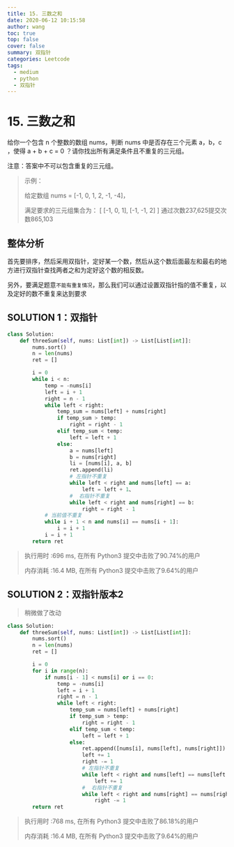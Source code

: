 ```yaml
---
title: 15. 三数之和
date: 2020-06-12 10:15:58
author: wang
toc: true
top: false
cover: false
summary: 双指针
categories: Leetcode
tags:
  - medium
  - python
  - 双指针
---
```


# 15. 三数之和

给你一个包含 n 个整数的数组 nums，判断 nums 中是否存在三个元素 a，b，c ，使得 a + b + c = 0 ？请你找出所有满足条件且不重复的三元组。

注意：答案中不可以包含重复的三元组。

 





> 示例：
>
> 给定数组 nums = [-1, 0, 1, 2, -1, -4]，
>
> 满足要求的三元组集合为：
> [
>   [-1, 0, 1],
>   [-1, -1, 2]
> ]
> 通过次数237,625提交次数865,103
>
> 
>
> 
>
> 



## 整体分析

首先要排序，然后采用双指针，定好某一个数，然后从这个数后面最左和最右的地方进行双指针查找两者之和为定好这个数的相反数。

另外，要满足题意`不能有重复情况`，那么我们可以通过设置双指针指的值不重复，以及定好的数不重复来达到要求



## SOLUTION 1：双指针

> 

```python
class Solution:
    def threeSum(self, nums: List[int]) -> List[List[int]]:
        nums.sort()
        n = len(nums)
        ret = []

        i = 0
        while i < n:
            temp = -nums[i]
            left = i + 1
            right = n - 1
            while left < right:
                temp_sum = nums[left] + nums[right]
                if temp_sum > temp:
                    right = right - 1
                elif temp_sum < temp:
                    left = left + 1
                else:
                    a = nums[left]
                    b = nums[right]
                    li = [nums[i], a, b]
                    ret.append(li)
                    # 左指针不重复
                    while left < right and nums[left] == a:
                        left = left + 1、
                    #  右指针不重复
                    while left < right and nums[right] == b:
                        right = right - 1
            # 当前值不重复
            while i + 1 < n and nums[i] == nums[i + 1]:
                i = i + 1
            i = i + 1
        return ret

```

> 执行用时 :696 ms, 在所有 Python3 提交中击败了90.74%的用户
>
> 内存消耗 :16.4 MB, 在所有 Python3 提交中击败了9.64%的用户

## SOLUTION 2：双指针版本2

> 稍微做了改动

```python
class Solution:
    def threeSum(self, nums: List[int]) -> List[List[int]]:
        nums.sort()
        n = len(nums)
        ret = []

        i = 0
        for i in range(n):
            if nums[i - 1] < nums[i] or i == 0:
                temp = -nums[i]
                left = i + 1
                right = n - 1
                while left < right:
                    temp_sum = nums[left] + nums[right]
                    if temp_sum > temp:
                        right = right - 1
                    elif temp_sum < temp:
                        left = left + 1
                    else:
                        ret.append([nums[i], nums[left], nums[right]])
                        left += 1
                        right -= 1
                        # 左指针不重复
                        while left < right and nums[left] == nums[left - 1]:
                            left += 1
                        #  右指针不重复
                        while left < right and nums[right] == nums[right + 1]:
                            right -= 1
        return ret
```

> 执行用时 :768 ms, 在所有 Python3 提交中击败了86.18%的用户
>
> 内存消耗 :16.4 MB, 在所有 Python3 提交中击败了9.64%的用户

